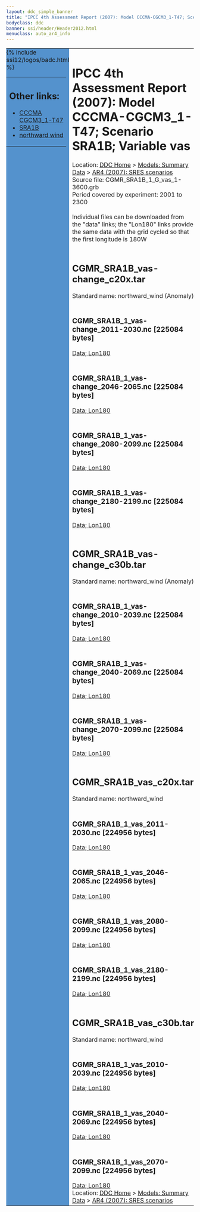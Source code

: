 ```yaml
---
layout: ddc_simple_banner
title: "IPCC 4th Assessment Report (2007): Model CCCMA-CGCM3_1-T47; Scenario SRA1B; Variable vas"
bodyclass: ddc
banner: ssi/header/Header2012.html
menuclass: auto_ar4_info
---
```



<table width="100%" border="0" cellspacing="0" cellpadding="0" style="border-collapse: collapse;">
<tr style="margin:0;padding:0;border:0;">
<td style="margin:0;padding:0;border:0;height:1pt;width:150pt;background:#5492CD;" valign="top" >

<div id="lh-col2" class="auto_ar4_info">
<table class="menumain" bgcolor="#5492CD" cellspacing="0" width="100%" border="0">
<tr><td>
<h2> Other links:</h2>
<ul>
<li><a href="/auto/ar4/model-CCCMA-CGCM3_1-T47.html">CCCMA<br/>CGCM3_1-T47</a></li>
<li><a href="/auto/ar4/scenario-SRA1B.html">SRA1B</a></li>
<li><a href="/auto/ar4/var-northward_wind.html">northward wind</a></li>
</ul>
</td></tr>
{% include ssi12/logos/badc.html %}
</table>
</div>
</td>
<td><h1>IPCC 4th Assessment Report (2007): Model CCCMA-CGCM3_1-T47; Scenario SRA1B; Variable vas</h1>

<!-- Breadcrumb1 -->
<div id="breadcrumb1" align="left">
Location: <a href="/index.html">DDC Home</a> > <a href="/sim/gcm_clim/">Models: Summary Data</a>
> <a href="/sim/gcm_clim/SRES_AR4/index.html">AR4 (2007): SRES scenarios</a>
</div>
<!-- End of Breadcrumb1 -->Source file: CGMR_SRA1B_1_G_vas_1-3600.grb
<br/>
Period covered by experiment: 2001 to 2300<br/>
<br/>Individual files can be downloaded from the "data" links; the "Lon180" links provide the same data
         with the grid cycled so that the first longitude is 180W<br/>
<br/><h2>CGMR_SRA1B_vas-change_c20x.tar</h2>
Standard name: northward_wind (Anomaly)<br>
<br/><h3>CGMR_SRA1B_1_vas-change_2011-2030.nc [225084 bytes]</h3>
<a href="http://apps.ipcc-data.org/cgi-bin/downl/ar4_nc/vas/CGMR_SRA1B_1_vas-change_2011-2030.nc">Data; </a><a href="http://apps.ipcc-data.org/cgi-bin/downl/ar4_nc/vas/CGMR_SRA1B_1_vas-change_2011-2030.cyto180.nc"> Lon180</a><br/>
<br/><h3>CGMR_SRA1B_1_vas-change_2046-2065.nc [225084 bytes]</h3>
<a href="http://apps.ipcc-data.org/cgi-bin/downl/ar4_nc/vas/CGMR_SRA1B_1_vas-change_2046-2065.nc">Data; </a><a href="http://apps.ipcc-data.org/cgi-bin/downl/ar4_nc/vas/CGMR_SRA1B_1_vas-change_2046-2065.cyto180.nc"> Lon180</a><br/>
<br/><h3>CGMR_SRA1B_1_vas-change_2080-2099.nc [225084 bytes]</h3>
<a href="http://apps.ipcc-data.org/cgi-bin/downl/ar4_nc/vas/CGMR_SRA1B_1_vas-change_2080-2099.nc">Data; </a><a href="http://apps.ipcc-data.org/cgi-bin/downl/ar4_nc/vas/CGMR_SRA1B_1_vas-change_2080-2099.cyto180.nc"> Lon180</a><br/>
<br/><h3>CGMR_SRA1B_1_vas-change_2180-2199.nc [225084 bytes]</h3>
<a href="http://apps.ipcc-data.org/cgi-bin/downl/ar4_nc/vas/CGMR_SRA1B_1_vas-change_2180-2199.nc">Data; </a><a href="http://apps.ipcc-data.org/cgi-bin/downl/ar4_nc/vas/CGMR_SRA1B_1_vas-change_2180-2199.cyto180.nc"> Lon180</a><br/>
<br/><h2>CGMR_SRA1B_vas-change_c30b.tar</h2>
Standard name: northward_wind (Anomaly)<br>
<br/><h3>CGMR_SRA1B_1_vas-change_2010-2039.nc [225084 bytes]</h3>
<a href="http://apps.ipcc-data.org/cgi-bin/downl/ar4_nc/vas/CGMR_SRA1B_1_vas-change_2010-2039.nc">Data; </a><a href="http://apps.ipcc-data.org/cgi-bin/downl/ar4_nc/vas/CGMR_SRA1B_1_vas-change_2010-2039.cyto180.nc"> Lon180</a><br/>
<br/><h3>CGMR_SRA1B_1_vas-change_2040-2069.nc [225084 bytes]</h3>
<a href="http://apps.ipcc-data.org/cgi-bin/downl/ar4_nc/vas/CGMR_SRA1B_1_vas-change_2040-2069.nc">Data; </a><a href="http://apps.ipcc-data.org/cgi-bin/downl/ar4_nc/vas/CGMR_SRA1B_1_vas-change_2040-2069.cyto180.nc"> Lon180</a><br/>
<br/><h3>CGMR_SRA1B_1_vas-change_2070-2099.nc [225084 bytes]</h3>
<a href="http://apps.ipcc-data.org/cgi-bin/downl/ar4_nc/vas/CGMR_SRA1B_1_vas-change_2070-2099.nc">Data; </a><a href="http://apps.ipcc-data.org/cgi-bin/downl/ar4_nc/vas/CGMR_SRA1B_1_vas-change_2070-2099.cyto180.nc"> Lon180</a><br/>
<br/><h2>CGMR_SRA1B_vas_c20x.tar</h2>
Standard name: northward_wind<br>
<br/><h3>CGMR_SRA1B_1_vas_2011-2030.nc [224956 bytes]</h3>
<a href="http://apps.ipcc-data.org/cgi-bin/downl/ar4_nc/vas/CGMR_SRA1B_1_vas_2011-2030.nc">Data; </a><a href="http://apps.ipcc-data.org/cgi-bin/downl/ar4_nc/vas/CGMR_SRA1B_1_vas_2011-2030.cyto180.nc"> Lon180</a><br/>
<br/><h3>CGMR_SRA1B_1_vas_2046-2065.nc [224956 bytes]</h3>
<a href="http://apps.ipcc-data.org/cgi-bin/downl/ar4_nc/vas/CGMR_SRA1B_1_vas_2046-2065.nc">Data; </a><a href="http://apps.ipcc-data.org/cgi-bin/downl/ar4_nc/vas/CGMR_SRA1B_1_vas_2046-2065.cyto180.nc"> Lon180</a><br/>
<br/><h3>CGMR_SRA1B_1_vas_2080-2099.nc [224956 bytes]</h3>
<a href="http://apps.ipcc-data.org/cgi-bin/downl/ar4_nc/vas/CGMR_SRA1B_1_vas_2080-2099.nc">Data; </a><a href="http://apps.ipcc-data.org/cgi-bin/downl/ar4_nc/vas/CGMR_SRA1B_1_vas_2080-2099.cyto180.nc"> Lon180</a><br/>
<br/><h3>CGMR_SRA1B_1_vas_2180-2199.nc [224956 bytes]</h3>
<a href="http://apps.ipcc-data.org/cgi-bin/downl/ar4_nc/vas/CGMR_SRA1B_1_vas_2180-2199.nc">Data; </a><a href="http://apps.ipcc-data.org/cgi-bin/downl/ar4_nc/vas/CGMR_SRA1B_1_vas_2180-2199.cyto180.nc"> Lon180</a><br/>
<br/><h2>CGMR_SRA1B_vas_c30b.tar</h2>
Standard name: northward_wind<br>
<br/><h3>CGMR_SRA1B_1_vas_2010-2039.nc [224956 bytes]</h3>
<a href="http://apps.ipcc-data.org/cgi-bin/downl/ar4_nc/vas/CGMR_SRA1B_1_vas_2010-2039.nc">Data; </a><a href="http://apps.ipcc-data.org/cgi-bin/downl/ar4_nc/vas/CGMR_SRA1B_1_vas_2010-2039.cyto180.nc"> Lon180</a><br/>
<br/><h3>CGMR_SRA1B_1_vas_2040-2069.nc [224956 bytes]</h3>
<a href="http://apps.ipcc-data.org/cgi-bin/downl/ar4_nc/vas/CGMR_SRA1B_1_vas_2040-2069.nc">Data; </a><a href="http://apps.ipcc-data.org/cgi-bin/downl/ar4_nc/vas/CGMR_SRA1B_1_vas_2040-2069.cyto180.nc"> Lon180</a><br/>
<br/><h3>CGMR_SRA1B_1_vas_2070-2099.nc [224956 bytes]</h3>
<a href="http://apps.ipcc-data.org/cgi-bin/downl/ar4_nc/vas/CGMR_SRA1B_1_vas_2070-2099.nc">Data; </a><a href="http://apps.ipcc-data.org/cgi-bin/downl/ar4_nc/vas/CGMR_SRA1B_1_vas_2070-2099.cyto180.nc"> Lon180</a><br/>
<!-- Breadcrumb2 -->
<div id="breadcrumb2" align="left">
Location: <a href="/index.html">DDC Home</a> > <a href="/sim/gcm_clim/">Models: Summary Data</a>
> <a href="/sim/gcm_clim/SRES_AR4/index.html">AR4 (2007): SRES scenarios</a>
</div>
<!-- End of Breadcrumb2 --></td></tr></table>
